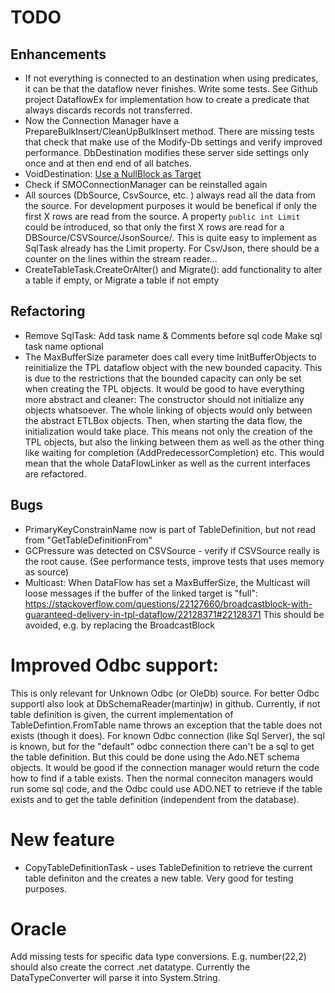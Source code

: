 # TODO

## Enhancements
- If not everything is connected to an destination when using predicates, it can be that the dataflow never finishes. Write some tests. See Github project DataflowEx for implementation how to create a predicate that always discards records not transferred.
- Now the Connection Manager have a PrepareBulkInsert/CleanUpBulkInsert method. There are missing tests that check that make use of the Modify-Db settings and verify improved performance. DbDestination modifies these server side settings only once and at then end end of all batches.
- VoidDestination: [Use a NullBlock as Target](https://docs.microsoft.com/en-us/dotnet/api/system.threading.tasks.dataflow.dataflowblock.nulltarget?view=netcore-3.1)
- Check if SMOConnectionManager can be reinstalled again
- All sources (DbSource, CsvSource, etc. )  always read all the data from the source. For development purposes it would be benefical if only the first X rows are read from the source. A property `public int Limit` could be introduced, so that only the first X rows are read for a DBSource/CSVSource/JsonSource/. This is quite easy to implement as SqlTask already has the Limit property. For Csv/Json, there should be a counter on the lines within the stream reader...
- CreateTableTask.CreateOrAlter() and Migrate(): add functionality to alter a table if empty, or Migrate a table if not empty

## Refactoring

- Remove SqlTask: Add task name & Comments before sql code Make sql task name optional
- The MaxBufferSize parameter does call every time InitBufferObjects to reinitialize the TPL dataflow object with the new bounded capacity. This is due to the restrictions
that the bounded capacity can only be set when creating the TPL objects. It would be good to have everything more abstract and cleaner: The constructor should not initialize any objects whatsoever. The whole linking of objects would only between the abstract ETLBox objects. Then, when starting the data flow, the initialization would take place. This means not only the creation of the TPL objects, but also the linking between them as well as the other thing like waiting for completion (AddPredecessorCompletion) etc. This would mean that the whole DataFlowLinker as well as the current interfaces are refactored. 

## Bugs

- PrimaryKeyConstrainName now is part of TableDefinition, but not read from "GetTableDefinitionFrom"
- GCPressure was detected on CSVSource - verify if CSVSource really is the root cause. (See performance tests, improve tests that uses memory as source) 
- Multicast: When DataFlow has set a MaxBufferSize, the Multicast will loose messages if the buffer of the linked target is "full":
https://stackoverflow.com/questions/22127660/broadcastblock-with-guaranteed-delivery-in-tpl-dataflow/22128371#22128371
This should be avoided, e.g. by replacing the BroadcastBlock

# Improved Odbc support:

This is only relevant for Unknown Odbc (or OleDb) source. For better Odbc supportl also  look at DbSchemaReader(martinjw) in github.
Currently, if not table definition is given, the current implementation of TableDefintion.FromTable name throws an exception that the table does not exists (though it does). 
For known Odbc connection (like Sql Server), the sql is known, but for the "default" odbc connection there can't be a sql to get the table definition. But this could be done using the Ado.NET schema objects. 
It would be good if the connection manager would return the code how to find if a table exists. Then the normal conneciton managers would run some sql code, and the Odbc could use ADO.NET to retrieve if the table exists and to get the table definition (independent from the database).

# New feature

- CopyTableDefinitionTask - uses TableDefinition to retrieve the current table definiton and the creates a new table. 
Very good for testing purposes.


# Oracle

Add missing tests for specific data type conversions. E.g. number(22,2) should also create the correct .net datatype. Currently the DataTypeConverter will parse it into System.String.


